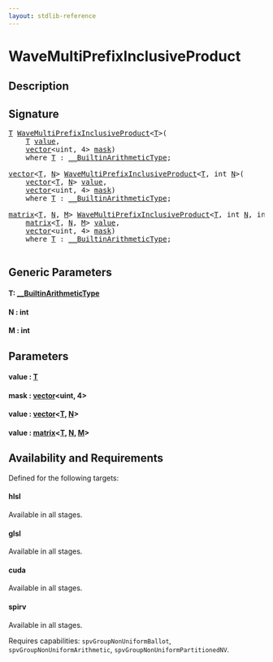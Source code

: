 ```yaml
---
layout: stdlib-reference
---
```


# WaveMultiPrefixInclusiveProduct

## Description





## Signature 

<pre>
<a href="wavemultiprefixinclusiveproduct-049fo.html#typeparam-T" class="code_type">T</a> <a href="wavemultiprefixinclusiveproduct-049fo.html">WaveMultiPrefixInclusiveProduct</a>&lt;<a href="wavemultiprefixinclusiveproduct-049fo.html#typeparam-T" class="code_type">T</a>&gt;(
    <a href="wavemultiprefixinclusiveproduct-049fo.html#typeparam-T" class="code_type">T</a> <a href="wavemultiprefixinclusiveproduct-049fo.html#decl-value" class="code_param">value</a>,
    <a href="../types/vector/index.html" class="code_type">vector</a>&lt;<span class="code_keyword">uint</span>, 4&gt; <a href="wavemultiprefixinclusiveproduct-049fo.html#decl-mask" class="code_param">mask</a>)
    <span class='code_keyword'>where</span> <a href="wavemultiprefixinclusiveproduct-049fo.html#typeparam-T" class="code_type">T</a> : <a href="../interfaces/0_builtinarithmetictype-029j/index.html" class="code_type">__BuiltinArithmeticType</a>;

<a href="../types/vector/index.html" class="code_type">vector</a>&lt;<a href="wavemultiprefixinclusiveproduct-049fo.html#typeparam-T" class="code_type">T</a>, <a href="wavemultiprefixinclusiveproduct-049fo.html#decl-N" class="code_var">N</a>&gt; <a href="wavemultiprefixinclusiveproduct-049fo.html">WaveMultiPrefixInclusiveProduct</a>&lt;<a href="wavemultiprefixinclusiveproduct-049fo.html#typeparam-T" class="code_type">T</a>, <span class="code_keyword">int</span> <a href="wavemultiprefixinclusiveproduct-049fo.html#decl-N" class="code_var">N</a>&gt;(
    <a href="../types/vector/index.html" class="code_type">vector</a>&lt;<a href="wavemultiprefixinclusiveproduct-049fo.html#typeparam-T" class="code_type">T</a>, <a href="wavemultiprefixinclusiveproduct-049fo.html#decl-N" class="code_var">N</a>&gt; <a href="wavemultiprefixinclusiveproduct-049fo.html#decl-value" class="code_param">value</a>,
    <a href="../types/vector/index.html" class="code_type">vector</a>&lt;<span class="code_keyword">uint</span>, 4&gt; <a href="wavemultiprefixinclusiveproduct-049fo.html#decl-mask" class="code_param">mask</a>)
    <span class='code_keyword'>where</span> <a href="wavemultiprefixinclusiveproduct-049fo.html#typeparam-T" class="code_type">T</a> : <a href="../interfaces/0_builtinarithmetictype-029j/index.html" class="code_type">__BuiltinArithmeticType</a>;

<a href="../types/matrix/index.html" class="code_type">matrix</a>&lt;<a href="wavemultiprefixinclusiveproduct-049fo.html#typeparam-T" class="code_type">T</a>, <a href="wavemultiprefixinclusiveproduct-049fo.html#decl-N" class="code_var">N</a>, <a href="wavemultiprefixinclusiveproduct-049fo.html#decl-M" class="code_var">M</a>&gt; <a href="wavemultiprefixinclusiveproduct-049fo.html">WaveMultiPrefixInclusiveProduct</a>&lt;<a href="wavemultiprefixinclusiveproduct-049fo.html#typeparam-T" class="code_type">T</a>, <span class="code_keyword">int</span> <a href="wavemultiprefixinclusiveproduct-049fo.html#decl-N" class="code_var">N</a>, <span class="code_keyword">int</span> <a href="wavemultiprefixinclusiveproduct-049fo.html#decl-M" class="code_var">M</a>&gt;(
    <a href="../types/matrix/index.html" class="code_type">matrix</a>&lt;<a href="wavemultiprefixinclusiveproduct-049fo.html#typeparam-T" class="code_type">T</a>, <a href="wavemultiprefixinclusiveproduct-049fo.html#decl-N" class="code_var">N</a>, <a href="wavemultiprefixinclusiveproduct-049fo.html#decl-M" class="code_var">M</a>&gt; <a href="wavemultiprefixinclusiveproduct-049fo.html#decl-value" class="code_param">value</a>,
    <a href="../types/vector/index.html" class="code_type">vector</a>&lt;<span class="code_keyword">uint</span>, 4&gt; <a href="wavemultiprefixinclusiveproduct-049fo.html#decl-mask" class="code_param">mask</a>)
    <span class='code_keyword'>where</span> <a href="wavemultiprefixinclusiveproduct-049fo.html#typeparam-T" class="code_type">T</a> : <a href="../interfaces/0_builtinarithmetictype-029j/index.html" class="code_type">__BuiltinArithmeticType</a>;

</pre>

## Generic Parameters

####  <a id="typeparam-T"></a>T: [\_\_BuiltinArithmeticType](../interfaces/0_builtinarithmetictype-029j/index.html)
####  <a id="decl-N"></a>N  : int
####  <a id="decl-M"></a>M  : int

## Parameters

####  <a id="decl-value"></a>value  : [T](wavemultiprefixinclusiveproduct-049fo.html#typeparam-T)
####  <a id="decl-mask"></a>mask  : [vector](../types/vector/index.html)\<uint, 4\>
####  <a id="decl-value"></a>value  : [vector](../types/vector/index.html)\<[T](../types/vector/index.html#typeparam-T), [N](../types/vector/index.html#decl-N)\>
####  <a id="decl-value"></a>value  : [matrix](../types/matrix/index.html)\<[T](../types/matrix/t-0.html), [N](../types/matrix/index.html#decl-N), [M](../types/matrix/index.html#decl-M)\>

## Availability and Requirements

Defined for the following targets:

#### hlsl
Available in all stages.

#### glsl
Available in all stages.

#### cuda
Available in all stages.

#### spirv
Available in all stages.

Requires capabilities: `spvGroupNonUniformBallot`, `spvGroupNonUniformArithmetic`, `spvGroupNonUniformPartitionedNV`.


